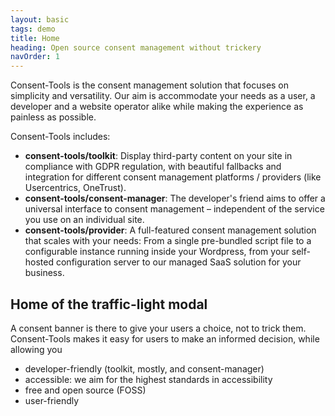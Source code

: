 ```yaml
---
layout: basic
tags: demo
title: Home
heading: Open source consent management without trickery
navOrder: 1
---
```


Consent-Tools is the consent management solution that focuses on simplicity and
versatility. Our aim is accommodate your needs as a user, a developer and a website
operator alike while making the experience as painless as possible.

Consent-Tools includes:
 - **consent-tools/toolkit**: Display third-party content on your site in compliance
   with GDPR regulation, with beautiful fallbacks and integration for different
   consent management platforms / providers (like Usercentrics, OneTrust).
 - **consent-tools/consent-manager**: The developer's friend aims to offer a
   universal interface to consent management – independent of the service you
   use on an individual site.
 - **consent-tools/provider**: A full-featured consent management solution that
   scales with your needs: From a single pre-bundled script file to a configurable
   instance running inside your Wordpress, from your self-hosted configuration
   server to our managed SaaS solution for your business.


## Home of the traffic-light modal

A consent banner is there to give your users a choice, not to trick them.
Consent-Tools makes it easy for users to make an informed decision, while
allowing you

- developer-friendly (toolkit, mostly, and consent-manager)
- accessible: we aim for the highest standards in accessibility
- free and open source (FOSS)
- user-friendly
